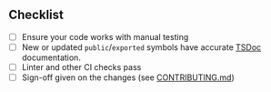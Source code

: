 <!-- Thanks for submitting a PR! Please ensure the following requirements are met in order for us to review your PR -->

## Checklist

-   [ ] Ensure your code works with manual testing
-   [ ] New or updated `public`/`exported` symbols have accurate [TSDoc](https://tsdoc.org/) documentation.
-   [ ] Linter and other CI checks pass
-   [ ] Sign-off given on the changes (see [CONTRIBUTING.md](https://github.com/vector-im/element-desktop/blob/develop/CONTRIBUTING.md))

<!--
If you would like to specify text for the changelog entry other than your PR title, add the following:

Notes: Add super cool feature
-->
